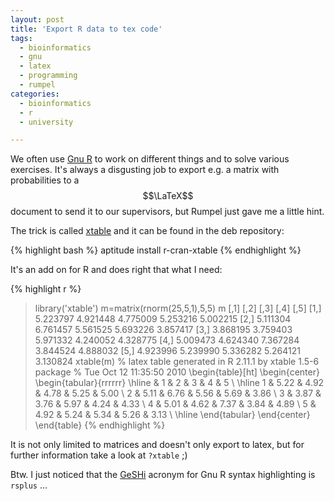 ```yaml
---
layout: post
title: 'Export R data to tex code'
tags:
  - bioinformatics
  - gnu
  - latex
  - programming
  - rumpel
categories:
  - bioinformatics
  - r
  - university

---
```


We often use <a href="http://www.r-project.org/">Gnu R</a> to work on different things and to solve various exercises. It's always a disgusting job to export e.g. a matrix with probabilities to a $$\LaTeX$$ document to send it to our supervisors, but Rumpel just gave me a little hint.


The trick is called <a href="http://cran.r-project.org/web/packages/xtable/">xtable</a> and it can be found in the deb repository:



{% highlight bash %}
aptitude install r-cran-xtable
{% endhighlight %}



It's an add on for R and does right that what I need:



{% highlight r %}
> library('xtable')
> m=matrix(rnorm(25,5,1),5,5)
> m
         [,1]     [,2]     [,3]     [,4]     [,5]
[1,] 5.223797 4.921448 4.775009 5.253216 5.002215
[2,] 5.111304 6.761457 5.561525 5.693226 3.857417
[3,] 3.868195 3.759403 5.971332 4.240052 4.328775
[4,] 5.009473 4.624340 7.367284 3.844524 4.888032
[5,] 4.923996 5.239990 5.336282 5.264121 3.130824
> xtable(m)
% latex table generated in R 2.11.1 by xtable 1.5-6 package
% Tue Oct 12 11:35:50 2010
\begin{table}[ht]
\begin{center}
\begin{tabular}{rrrrrr}
  \hline
 & 1 & 2 & 3 & 4 & 5 \\
  \hline
1 & 5.22 & 4.92 & 4.78 & 5.25 & 5.00 \\
  2 & 5.11 & 6.76 & 5.56 & 5.69 & 3.86 \\
  3 & 3.87 & 3.76 & 5.97 & 4.24 & 4.33 \\
  4 & 5.01 & 4.62 & 7.37 & 3.84 & 4.89 \\
  5 & 4.92 & 5.24 & 5.34 & 5.26 & 3.13 \\
   \hline
\end{tabular}
\end{center}
\end{table}
{% endhighlight %}



It is not only limited to matrices and doesn't only export to latex, but for further information take a look at  `?xtable`  ;)

Btw. I just noticed that the <a href="http://qbnz.com/highlighter/">GeSHi</a> acronym for Gnu R syntax highlighting is  `rsplus` ...
